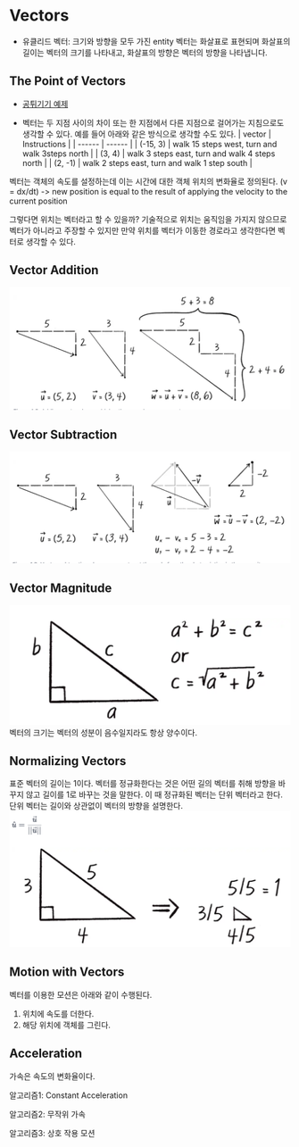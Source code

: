# Vectors

- 유클리드 벡터: 크기와 방향을 모두 가진 entity
  벡터는 화살표로 표현되며 화살표의 길이는 벡터의 크기를 나타내고, 화살표의 방향은 벡터의 방향을 나타냅니다.

## The Point of Vectors

- [공튀기기 예제]('../../../../src/01.Vectors/index.ts')

- 벡터는 두 지점 사이의 차이 또는 한 지점에서 다른 지점으로 걸어가는 지침으로도 생각할 수 있다. 예를 들어 아래와 같은 방식으로 생각할 수도 있다.
  | vector | Instructions |
  | ------ | ------ |
  | (-15, 3) | walk 15 steps west, turn and walk 3steps north |
  | (3, 4) | walk 3 steps east, turn and walk 4 steps north |
  | (2, -1) | walk 2 steps east, turn and walk 1 step south |

벡터는 객체의 속도를 설정하는데 이는 시간에 대한 객체 위치의 변화율로 정의된다. (v = dx/dt)
-> new position is equal to the result of applying the velocity to the current position

그렇다면 위치는 벡터라고 할 수 있을까? 기술적으로 위치는 움직임을 가지지 않으므로 벡터가 아니라고 주장할 수 있지만 만약 위치를 벡터가 이동한 경로라고 생각한다면 벡터로 생각할 수 있다.

## Vector Addition

![alt text](image.png)

## Vector Subtraction

![alt text](image-1.png)

## Vector Magnitude

![alt text](image-2.png)
벡터의 크기는 벡터의 성분이 음수일지라도 항상 양수이다.

## Normalizing Vectors

표준 벡터의 길이는 1이다. 벡터를 정규화한다는 것은 어떤 길의 벡터를 취해 방향을 바꾸지 않고 길이를 1로 바꾸는 것을 말한다. 이 때 정규화된 벡터는 단위 벡터라고 한다.
단위 벡터는 길이와 상관없이 벡터의 방향을 설명한다.
![alt text](image-3.png)

## Motion with Vectors

벡터를 이용한 모션은 아래와 같이 수행된다.

1. 위치에 속도를 더한다.
2. 해당 위치에 객체를 그린다.

## Acceleration

가속은 속도의 변화율이다.

알고리즘1: Constant Acceleration

알고리즘2: 무작위 가속

알고리즘3: 상호 작용 모션
